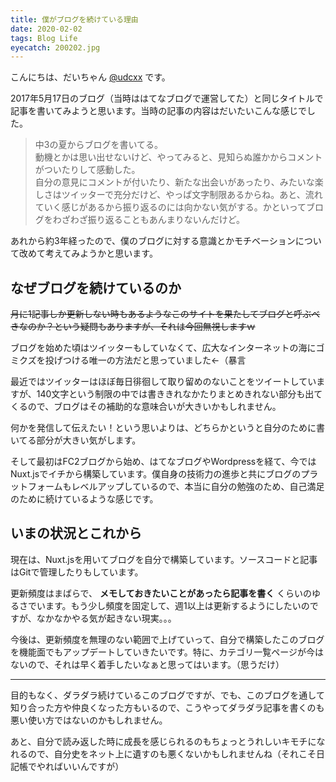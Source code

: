 ```yaml
---
title: 僕がブログを続けている理由
date: 2020-02-02
tags: Blog Life
eyecatch: 200202.jpg
---
```


こんにちは、だいちゃん [@udcxx](https://twitter.com/udc_xx) です。

2017年5月17日のブログ（当時ははてなブログで運営してた）と同じタイトルで記事を書いてみようと思います。当時の記事の内容はだいたいこんな感じでした。

> 中3の夏からブログを書いてる。    
> 動機とかは思い出せないけど、やってみると、見知らぬ誰かからコメントがついたりして感動した。    
> 自分の意見にコメントが付いたり、新たな出会いがあったり、みたいな楽しさはツイッターで充分だけど、やっぱ文字制限あるからね。あと、流れていく感じがあるから振り返るのには向かない気がする。かといってブログをわざわざ振り返ることもあんまりないんだけど。

あれから約3年経ったので、僕のブログに対する意識とかモチベーションについて改めて考えてみようかと思います。

## なぜブログを続けているのか

~~月に1記事しか更新しない時もあるようなこのサイトを果たしてブログと呼ぶべきなのか？という疑問もありますが、それは今回無視しますｗ~~

ブログを始めた頃はツイッターもしていなくて、広大なインターネットの海にゴミクズを投げつける唯一の方法だと思っていました←（暴言

最近ではツイッターはほぼ毎日徘徊して取り留めのないことをツイートしていますが、140文字という制限の中では書ききれなかたりまとめきれない部分も出てくるので、ブログはその補助的な意味合いが大きいかもしれません。

何かを発信して伝えたい！という思いよりは、どちらかというと自分のために書いてる部分が大きい気がします。

そして最初はFC2ブログから始め、はてなブログやWordpressを経て、今ではNuxt.jsでイチから構築しています。僕自身の技術力の進歩と共にブログのプラットフォームもレベルアップしているので、本当に自分の勉強のため、自己満足のために続けているような感じです。

## いまの状況とこれから

現在は、Nuxt.jsを用いてブログを自分で構築しています。ソースコードと記事はGitで管理したりもしています。

更新頻度はまばらで、 **メモしておきたいことがあったら記事を書く** くらいのゆるさでいます。もう少し頻度を固定して、週1以上は更新するようにしたいのですが、なかなかやる気が起きない現実。。。

今後は、更新頻度を無理のない範囲で上げていって、自分で構築したこのブログを機能面でもアップデートしていきたいです。特に、カテゴリ一覧ページが今はないので、それは早く着手したいなぁと思ってはいます。（思うだけ）

-----

目的もなく、ダラダラ続けているこのブログですが、でも、このブログを通して知り合った方や仲良くなった方もいるので、こうやってダラダラ記事を書くのも悪い使い方ではないのかもしれません。

あと、自分で読み返した時に成長を感じられるのもちょっとうれしいキモチになれるので、自分史をネット上に遺すのも悪くないかもしれませんね（それこそ日記帳でやればいいんですが）